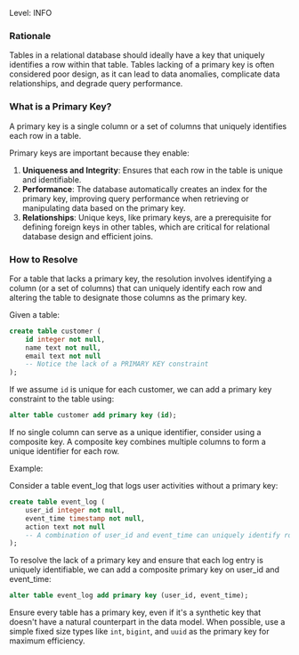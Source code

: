 
Level: INFO

### Rationale

Tables in a relational database should ideally have a key that uniquely identifies a row within that table. Tables lacking of a primary key is often considered poor design, as it can lead to data anomalies, complicate data relationships, and degrade query performance.

### What is a Primary Key?

A primary key is a single column or a set of columns that uniquely identifies each row in a table. 

Primary keys are important because they enable:

1. **Uniqueness and Integrity**: Ensures that each row in the table is unique and identifiable.
2. **Performance**: The database automatically creates an index for the primary key, improving query performance when retrieving or manipulating data based on the primary key.
3. **Relationships**: Unique keys, like primary keys, are a prerequisite for defining foreign keys in other tables, which are critical for relational database design and efficient joins.

### How to Resolve

For a table that lacks a primary key, the resolution involves identifying a column (or a set of columns) that can uniquely identify each row and altering the table to designate those columns as the primary key.

Given a table:

```sql
create table customer (
    id integer not null,
    name text not null,
    email text not null
    -- Notice the lack of a PRIMARY KEY constraint
);
```

If we assume `id` is unique for each customer, we can add a primary key constraint to the table using:

```sql
alter table customer add primary key (id);
```

If no single column can serve as a unique identifier, consider using a composite key. A composite key combines multiple columns to form a unique identifier for each row.

Example:

Consider a table event_log that logs user activities without a primary key:

```sql
create table event_log (
    user_id integer not null,
    event_time timestamp not null,
    action text not null
    -- A combination of user_id and event_time can uniquely identify rows
);
```

To resolve the lack of a primary key and ensure that each log entry is uniquely identifiable, we can add a composite primary key on user_id and event_time:

```sql
alter table event_log add primary key (user_id, event_time);
```

Ensure every table has a primary key, even if it's a synthetic key that doesn't have a natural counterpart in the data model.
When possible, use a simple fixed size types like `int`, `bigint`, and `uuid` as the primary key for maximum efficiency.
